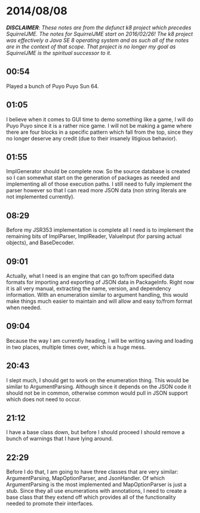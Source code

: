 # 2014/08/08

***DISCLAIMER***: _These notes are from the defunct k8 project which_
_precedes SquirrelJME. The notes for SquirrelJME start on 2016/02/26!_
_The k8 project was effectively a Java SE 8 operating system and as such_
_all of the notes are in the context of that scope. That project is no_
_longer my goal as SquirrelJME is the spiritual successor to it._

## 00:54

Played a bunch of Puyo Puyo Sun 64.

## 01:05

I believe when it comes to GUI time to demo something like a game, I will do
Puyo Puyo since it is a rather nice game. I will not be making a game where
there are four blocks in a specific pattern which fall from the top, since
they no longer deserve any credit (due to their insanely litigious behavior).

## 01:55

ImplGenerator should be complete now. So the source database is created so I
can somewhat start on the generation of packages as needed and implementing
all of those execution paths. I still need to fully implement the parser
however so that I can read more JSON data (non string literals are not
implemented currently).

## 08:29

Before my JSR353 implementation is complete all I need is to implement the
remaining bits of ImplParser, ImplReader, ValueInput (for parsing actual
objects), and BaseDecoder.

## 09:01

Actually, what I need is an engine that can go to/from specified data formats
for importing and exporting of JSON data in PackageInfo. Right now it is all
very manual, extracting the name, version, and dependency information. With an
enumeration similar to argument handling, this would make things much easier
to maintain and will allow and easy to/from format when needed.

## 09:04

Because the way I am currently heading, I will be writing saving and loading
in two places, multiple times over, which is a huge mess.

## 20:43

I slept much, I should get to work on the enumeration thing. This would be
similar to ArgumentParsing. Although since it depends on the JSON code it
should not be in common, otherwise common would pull in JSON support which
does not need to occur.

## 21:12

I have a base class down, but before I should proceed I should remove a bunch
of warnings that I have lying around.

## 22:29

Before I do that, I am going to have three classes that are very similar:
ArgumentParsing, MapOptionParser, and JsonHandler. Of which ArgumentParsing is
the most implemented and MapOptionParser is just a stub. Since they all use
enumerations with annotations, I need to create a base class that they extend
off which provides all of the functionality needed to promote their
interfaces.

